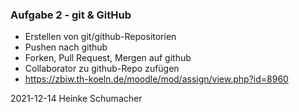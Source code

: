 ### Aufgabe 2 - git & GitHub

- Erstellen von git/github-Repositorien
- Pushen nach github
- Forken, Pull Request, Mergen auf github
- Collaborator zu github-Repo zufügen
- https://zbiw.th-koeln.de/moodle/mod/assign/view.php?id=8960

2021-12-14 Heinke Schumacher
